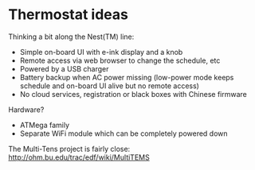 # Thermostat ideas

Thinking a bit along the Nest(TM) line:

* Simple on-board UI with e-ink display and a knob
* Remote access via web browser to change the schedule, etc
* Powered by a USB charger
* Battery backup when AC power missing (low-power mode keeps schedule and on-board UI alive but no remote access)
* No cloud services, registration or black boxes with Chinese firmware

Hardware?

* ATMega family
* Separate WiFi module which can be completely powered down

The Multi-Tens project is fairly close:  http://ohm.bu.edu/trac/edf/wiki/MultiTEMS

